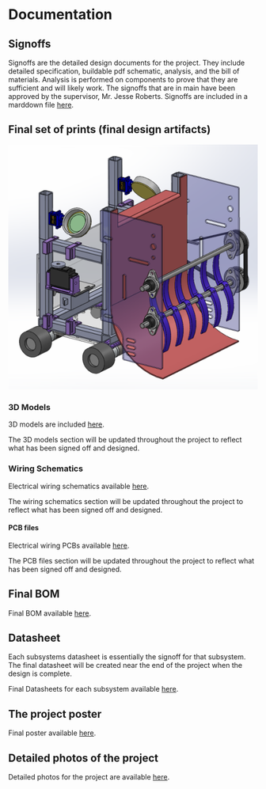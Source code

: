 # Documentation

## Signoffs

Signoffs are the detailed design documents for the project. They include detailed specification, buildable pdf schematic, analysis, and the bill of materials. Analysis is performed on components to prove that they are sufficient and will likely work. The signoffs that are in main have been approved by the supervisor, Mr. Jesse Roberts. Signoffs are included in a marddown file [here](/Documentation/Signoffs/). 


## Final set of prints (final design artifacts)

![image](/Documentation/Images/finalcadmodel.png)

### 3D Models

3D models are included [here](/Documentation/3D%20Models/).

The 3D models section will be updated throughout the project to reflect what has been signed off and designed. 

### Wiring Schematics

Electrical wiring schematics available [here](/Documentation/Electrical/Schematics/).

The wiring schematics section will be updated throughout the project to reflect what has been signed off and designed. 

#### PCB files

Electrical wiring PCBs available [here](/Documentation/Electrical/PCB/).

The PCB files section will be updated throughout the project to reflect what has been signed off and designed. 

## Final BOM

Final BOM available [here](/Documentation/BOM/TotalBOM_Final.pdf).

## Datasheet 

Each subsystems datasheet is essentially the signoff for that subsystem. The final datasheet will be created near the end of the project when the design is complete.

Final Datasheets for each subsystem available [here](/Documentation/Signoffs/).

## The project poster

Final poster available [here](/Documentation/Poster/IEEE%20SECON%20Hardware%20Competition%20Team%20Final%20Poster.pdf).

## Detailed photos of the project

Detailed photos for the project are available [here](/Documentation/Images/).
